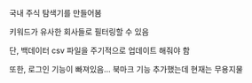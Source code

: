 <p>국내 주식 탐색기를 만들어봄</p>
<p>키워드가 유사한 회사들로 필터링할 수 있음</p>
<p>단, 백데이터 csv 파일을 주기적으로 업데이트 해줘야 함</p>
<p>또한, 로그인 기능이 빠져있음... 북마크 기능 추가했는데 현재는 무용지물</p>
